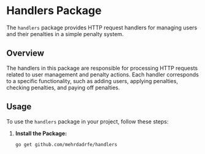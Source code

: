 # Handlers Package

The `handlers` package provides HTTP request handlers for managing users and their penalties in a simple penalty system.

## Overview

The handlers in this package are responsible for processing HTTP requests related to user management and penalty actions. Each handler corresponds to a specific functionality, such as adding users, applying penalties, checking penalties, and paying off penalties.

## Usage

To use the `handlers` package in your project, follow these steps:

1. **Install the Package:**

   ```bash
   go get github.com/mehrdadrfe/handlers
